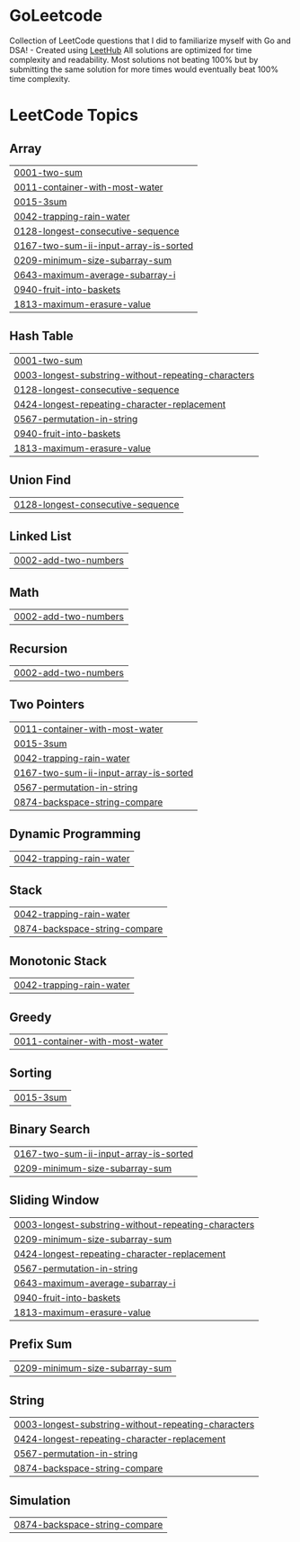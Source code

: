 # GoLeetcode
Collection of LeetCode questions that I did to familiarize myself with Go and DSA! - Created using [LeetHub](https://github.com/QasimWani/LeetHub)
All solutions are optimized for time complexity and readability. Most solutions not beating 100% but by submitting the same solution for more times would eventually beat 100% time complexity.

<!---LeetCode Topics Start-->
# LeetCode Topics
## Array
|  |
| ------- |
| [0001-two-sum](https://github.com/ymytheresa/GoLeetcode/tree/master/0001-two-sum) |
| [0011-container-with-most-water](https://github.com/ymytheresa/GoLeetcode/tree/master/0011-container-with-most-water) |
| [0015-3sum](https://github.com/ymytheresa/GoLeetcode/tree/master/0015-3sum) |
| [0042-trapping-rain-water](https://github.com/ymytheresa/GoLeetcode/tree/master/0042-trapping-rain-water) |
| [0128-longest-consecutive-sequence](https://github.com/ymytheresa/GoLeetcode/tree/master/0128-longest-consecutive-sequence) |
| [0167-two-sum-ii-input-array-is-sorted](https://github.com/ymytheresa/GoLeetcode/tree/master/0167-two-sum-ii-input-array-is-sorted) |
| [0209-minimum-size-subarray-sum](https://github.com/ymytheresa/GoLeetcode/tree/master/0209-minimum-size-subarray-sum) |
| [0643-maximum-average-subarray-i](https://github.com/ymytheresa/GoLeetcode/tree/master/0643-maximum-average-subarray-i) |
| [0940-fruit-into-baskets](https://github.com/ymytheresa/GoLeetcode/tree/master/0940-fruit-into-baskets) |
| [1813-maximum-erasure-value](https://github.com/ymytheresa/GoLeetcode/tree/master/1813-maximum-erasure-value) |
## Hash Table
|  |
| ------- |
| [0001-two-sum](https://github.com/ymytheresa/GoLeetcode/tree/master/0001-two-sum) |
| [0003-longest-substring-without-repeating-characters](https://github.com/ymytheresa/GoLeetcode/tree/master/0003-longest-substring-without-repeating-characters) |
| [0128-longest-consecutive-sequence](https://github.com/ymytheresa/GoLeetcode/tree/master/0128-longest-consecutive-sequence) |
| [0424-longest-repeating-character-replacement](https://github.com/ymytheresa/GoLeetcode/tree/master/0424-longest-repeating-character-replacement) |
| [0567-permutation-in-string](https://github.com/ymytheresa/GoLeetcode/tree/master/0567-permutation-in-string) |
| [0940-fruit-into-baskets](https://github.com/ymytheresa/GoLeetcode/tree/master/0940-fruit-into-baskets) |
| [1813-maximum-erasure-value](https://github.com/ymytheresa/GoLeetcode/tree/master/1813-maximum-erasure-value) |
## Union Find
|  |
| ------- |
| [0128-longest-consecutive-sequence](https://github.com/ymytheresa/GoLeetcode/tree/master/0128-longest-consecutive-sequence) |
## Linked List
|  |
| ------- |
| [0002-add-two-numbers](https://github.com/ymytheresa/GoLeetcode/tree/master/0002-add-two-numbers) |
## Math
|  |
| ------- |
| [0002-add-two-numbers](https://github.com/ymytheresa/GoLeetcode/tree/master/0002-add-two-numbers) |
## Recursion
|  |
| ------- |
| [0002-add-two-numbers](https://github.com/ymytheresa/GoLeetcode/tree/master/0002-add-two-numbers) |
## Two Pointers
|  |
| ------- |
| [0011-container-with-most-water](https://github.com/ymytheresa/GoLeetcode/tree/master/0011-container-with-most-water) |
| [0015-3sum](https://github.com/ymytheresa/GoLeetcode/tree/master/0015-3sum) |
| [0042-trapping-rain-water](https://github.com/ymytheresa/GoLeetcode/tree/master/0042-trapping-rain-water) |
| [0167-two-sum-ii-input-array-is-sorted](https://github.com/ymytheresa/GoLeetcode/tree/master/0167-two-sum-ii-input-array-is-sorted) |
| [0567-permutation-in-string](https://github.com/ymytheresa/GoLeetcode/tree/master/0567-permutation-in-string) |
| [0874-backspace-string-compare](https://github.com/ymytheresa/GoLeetcode/tree/master/0874-backspace-string-compare) |
## Dynamic Programming
|  |
| ------- |
| [0042-trapping-rain-water](https://github.com/ymytheresa/GoLeetcode/tree/master/0042-trapping-rain-water) |
## Stack
|  |
| ------- |
| [0042-trapping-rain-water](https://github.com/ymytheresa/GoLeetcode/tree/master/0042-trapping-rain-water) |
| [0874-backspace-string-compare](https://github.com/ymytheresa/GoLeetcode/tree/master/0874-backspace-string-compare) |
## Monotonic Stack
|  |
| ------- |
| [0042-trapping-rain-water](https://github.com/ymytheresa/GoLeetcode/tree/master/0042-trapping-rain-water) |
## Greedy
|  |
| ------- |
| [0011-container-with-most-water](https://github.com/ymytheresa/GoLeetcode/tree/master/0011-container-with-most-water) |
## Sorting
|  |
| ------- |
| [0015-3sum](https://github.com/ymytheresa/GoLeetcode/tree/master/0015-3sum) |
## Binary Search
|  |
| ------- |
| [0167-two-sum-ii-input-array-is-sorted](https://github.com/ymytheresa/GoLeetcode/tree/master/0167-two-sum-ii-input-array-is-sorted) |
| [0209-minimum-size-subarray-sum](https://github.com/ymytheresa/GoLeetcode/tree/master/0209-minimum-size-subarray-sum) |
## Sliding Window
|  |
| ------- |
| [0003-longest-substring-without-repeating-characters](https://github.com/ymytheresa/GoLeetcode/tree/master/0003-longest-substring-without-repeating-characters) |
| [0209-minimum-size-subarray-sum](https://github.com/ymytheresa/GoLeetcode/tree/master/0209-minimum-size-subarray-sum) |
| [0424-longest-repeating-character-replacement](https://github.com/ymytheresa/GoLeetcode/tree/master/0424-longest-repeating-character-replacement) |
| [0567-permutation-in-string](https://github.com/ymytheresa/GoLeetcode/tree/master/0567-permutation-in-string) |
| [0643-maximum-average-subarray-i](https://github.com/ymytheresa/GoLeetcode/tree/master/0643-maximum-average-subarray-i) |
| [0940-fruit-into-baskets](https://github.com/ymytheresa/GoLeetcode/tree/master/0940-fruit-into-baskets) |
| [1813-maximum-erasure-value](https://github.com/ymytheresa/GoLeetcode/tree/master/1813-maximum-erasure-value) |
## Prefix Sum
|  |
| ------- |
| [0209-minimum-size-subarray-sum](https://github.com/ymytheresa/GoLeetcode/tree/master/0209-minimum-size-subarray-sum) |
## String
|  |
| ------- |
| [0003-longest-substring-without-repeating-characters](https://github.com/ymytheresa/GoLeetcode/tree/master/0003-longest-substring-without-repeating-characters) |
| [0424-longest-repeating-character-replacement](https://github.com/ymytheresa/GoLeetcode/tree/master/0424-longest-repeating-character-replacement) |
| [0567-permutation-in-string](https://github.com/ymytheresa/GoLeetcode/tree/master/0567-permutation-in-string) |
| [0874-backspace-string-compare](https://github.com/ymytheresa/GoLeetcode/tree/master/0874-backspace-string-compare) |
## Simulation
|  |
| ------- |
| [0874-backspace-string-compare](https://github.com/ymytheresa/GoLeetcode/tree/master/0874-backspace-string-compare) |
<!---LeetCode Topics End-->
